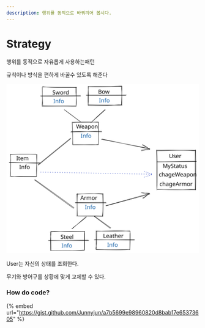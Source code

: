 ```yaml
---
description: 행위를 동적으로 바꿔끼어 봅시다.
---
```


# Strategy

행위를 동적으로 자유롭게  사용하는패턴

규칙이나  방식을 편하게 바꿀수 있도록 해준다

<img src="../../.gitbook/assets/file.drawing (5) (1).svg" alt="StragyJava" class="gitbook-drawing">

User는 자신의 상태를 조회한다.

무기와 방어구를 상황에 맞게 교체할 수 있다.



### How do code?&#x20;

{% embed url="https://gist.github.com/Junnyjun/a7b5699e98960820d8bab17e65373605" %}



